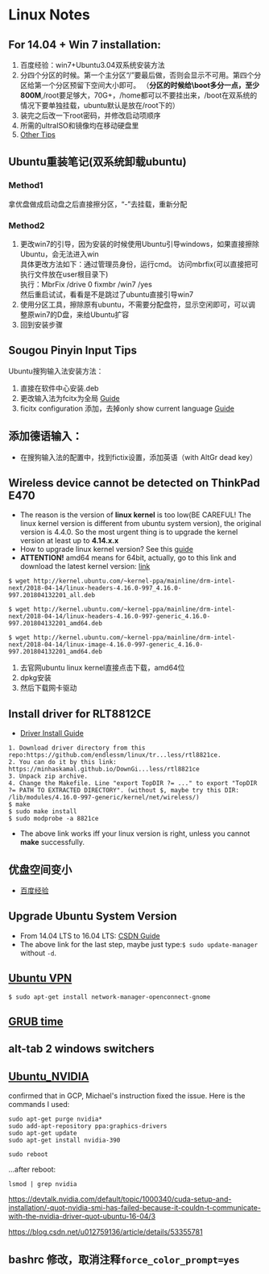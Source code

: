 # Linux Notes
## For 14.04 + Win 7 installation:
1. 百度经验：win7+Ubuntu3.04双系统安装方法
2. 分四个分区的时候。第一个主分区“/”要最后做，否则会显示不可用。第四个分区给第一个分区预留下空间大小即可。 （**分区的时候给\boot多分一点，至少800M**,/root要足够大，70G+，/home都可以不要挂出来，/boot在双系统的情况下要单独挂载，ubuntu默认是放在/root下的）
3. 装完之后改一下root密码，并修改启动项顺序
4. 所需的ultraISO和镜像均在移动硬盘里
5. [Other Tips](http://blog.csdn.net/fuchaosz/article/details/51882935)  

## Ubuntu重装笔记(双系统卸载ubuntu)
### Method1
拿优盘做成启动盘之后直接擦分区，“-”去挂载，重新分配
### Method2
1. 更改win7的引导，因为安装的时候使用Ubuntu引导windows，如果直接擦除Ubuntu，会无法进入win  
具体更改方法如下：通过管理员身份，运行cmd。 访问mbrfix(可以直接把可执行文件放在user根目录下)  
执行：MbrFix /drive 0 fixmbr /win7 /yes  
然后重启试试，看看是不是跳过了ubuntu直接引导win7  
2. 使用分区工具，擦除原有ubuntu，不需要分配盘符，显示空闲即可，可以调整原win7的D盘，来给Ubuntu扩容  
3. 回到安装步骤  

## Sougou Pinyin Input Tips
Ubuntu搜狗输入法安装方法：
1. 直接在软件中心安装.deb 
2. 更改输入法为fcitx为全局 [Guide](http://blog.csdn.net/tao_627/article/details/24119037)
3. ficitx configuration 添加，去掉only show current language [Guide](http://jingyan.baidu.com/article/54b6b9c0eedd252d583b4714.html)

## 添加德语输入：
- 在搜狗输入法的配置中，找到fictix设置，添加英语（with AltGr dead key）

## Wireless device cannot be detected on ThinkPad E470
- The reason is the version of **linux kernel** is too low(BE CAREFUL! The linux kernel version is different from ubuntu system version), the original version is 4.4.0. So the most urgent thing is to upgrade the kernel version at least up to **4.14.x.x**
- How to upgrade linux kernel version? See this [guide](http://blog.csdn.net/csdn_duomaomao/article/details/77668946)
- **ATTENTION!** amd64 means for 64bit, actually, go to this link and download the latest kernel version: [link](http://kernel.ubuntu.com/~kernel-ppa/mainline/drm-intel-next/)

```
$ wget http://kernel.ubuntu.com/~kernel-ppa/mainline/drm-intel-next/2018-04-14/linux-headers-4.16.0-997_4.16.0-997.201804132201_all.deb

$ wget http://kernel.ubuntu.com/~kernel-ppa/mainline/drm-intel-next/2018-04-14/linux-headers-4.16.0-997-generic_4.16.0-997.201804132201_amd64.deb

$ wget http://kernel.ubuntu.com/~kernel-ppa/mainline/drm-intel-next/2018-04-14/linux-image-4.16.0-997-generic_4.16.0-997.201804132201_amd64.deb
```
1. 去官网ubuntu linux kernel直接点击下载，amd64位
2. dpkg安装
3. 然后下载网卡驱动

## Install driver for RLT8812CE
- [Driver Install Guide](https://ubuntuforums.org/showthread.php?t=2371149&page=3)

```
1. Download driver directory from this repo:https://github.com/endlessm/linux/tr...less/rtl8821ce. 
2. You can do it by this link: https://minhaskamal.github.io/DownGi...less/rtl8821ce
3. Unpack zip archive.
4. Change the Makefile. Line "export TopDIR ?= ..." to export "TopDIR ?= PATH TO EXTRACTED DIRECTORY". (without $, maybe try this DIR: /lib/modules/4.16.0-997-generic/kernel/net/wireless/)
$ make
$ sudo make install
$ sudo modprobe -a 8821ce
```

- The above link works iff your linux version is right, unless you cannot **make** successfully.

## 优盘空间变小
- [百度经验](https://jingyan.baidu.com/article/b24f6c82dddece86bee5da67.html)


## Upgrade Ubuntu System Version
- From 14.04 LTS to 16.04 LTS: [CSDN Guide](http://blog.csdn.net/chszs/article/details/51236572)
- The above link for the last step, maybe just type:```$ sudo update-manager``` without ```-d```.

## [Ubuntu VPN](https://www.cnblogs.com/LinkT/p/6087634.html)
```
$ sudo apt-get install network-manager-openconnect-gnome
```
## [GRUB time](https://www.jianshu.com/p/f3c3beb7f205)

## alt-tab 2 windows switchers

## [Ubuntu_NVIDIA](https://blog.csdn.net/u012759136/article/details/53355781)
confirmed that in GCP, Michael's instruction fixed the issue.
Here is the commands I used:
```
sudo apt-get purge nvidia*
sudo add-apt-repository ppa:graphics-drivers
sudo apt-get update
sudo apt-get install nvidia-390

sudo reboot
```

…after reboot:
```
lsmod | grep nvidia 
```


https://devtalk.nvidia.com/default/topic/1000340/cuda-setup-and-installation/-quot-nvidia-smi-has-failed-because-it-couldn-t-communicate-with-the-nvidia-driver-quot-ubuntu-16-04/3


https://blog.csdn.net/u012759136/article/details/53355781

## bashrc 修改，取消注释`force_color_prompt=yes`
